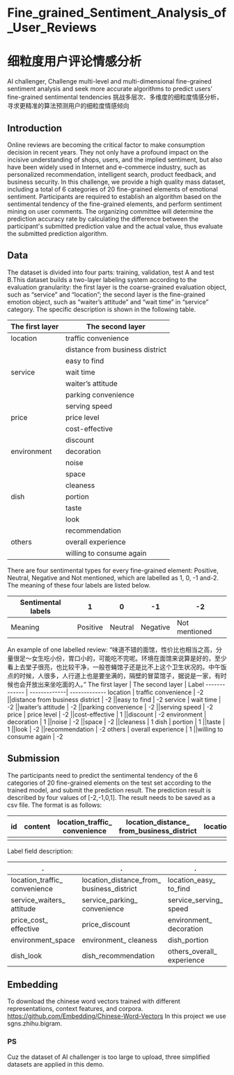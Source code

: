 # Fine_grained_Sentiment_Analysis_of_User_Reviews
# 细粒度用户评论情感分析
AI challenger, Challenge multi-level and multi-dimensional fine-grained sentiment analysis and seek more accurate algorithms to predict users' fine-grained sentimental tendencies 
挑战多层次、多维度的细粒度情感分析，寻求更精准的算法预测用户的细粒度情感倾向

## Introduction

Online reviews are becoming the critical factor to make consumption decision in recent years. They not only have a profound impact on the incisive understanding of shops, users, and the implied sentiment, but also have been widely used in Internet and e-commerce industry, such as personalized recommendation, intelligent search, product feedback, and business security. In this challenge, we provide a high quality mass dataset, including a total of 6 categories of 20 fine-grained elements of emotional sentiment. Participants are required to establish an algorithm based on the sentimental tendency of the fine-grained elements, and perform sentiment mining on user comments. The organizing committee will determine the prediction accuracy rate by calculating the difference between the participant's submitted prediction value and the actual value, thus evaluate the submitted prediction algorithm.

## Data

The dataset is divided into four parts: training, validation, test A and test B.This dataset builds a two-layer labeling system according to the evaluation granularity:  the first layer is the coarse-grained evaluation object, such as “service” and “location”; the second layer is the fine-grained emotion object, such as “waiter’s attitude” and “wait time” in “service” category. The specific description is shown in the following table. 


The first layer  | The second layer
  ------------- | -------------
 location |	traffic convenience
||distance from business district
||easy to find
service |	wait time
||waiter’s attitude
||parking convenience
||serving speed
price |	price level
||cost-effective
||discount
environment |	decoration
||noise
||space
||cleaness
dish |	portion
||taste
||look
||recommendation
others |	overall experience
||willing to consume again 

There are four sentimental types for every fine-grained element: Positive, Neutral, Negative and Not mentioned, which are labelled as 1, 0, -1 and-2. The meaning of these four labels are listed below.

 Sentimental labels |	1  |	0  |	-1  |	-2
------------- | -------------| -------------| -------------| -------------
Meaning  |	Positive  |	Neutral  |	Negative | 	Not mentioned
An example of one labelled review:
    “味道不错的面馆，性价比也相当之高，分量很足～女生吃小份，胃口小的，可能吃不完呢。环境在面馆来说算是好的，至少看上去堂子很亮，也比较干净，一般苍蝇馆子还是比不上这个卫生状况的。中午饭点的时候，人很多，人行道上也是要坐满的，隔壁的冒菜馆子，据说是一家，有时候也会开放出来坐吃面的人。”
 The first layer |	The second layer |	Label
------------- | -------------| -------------
location |	traffic convenience |	-2
||distance from business district |	-2
||easy to find |	-2
service |	wait time |	-2
||waiter’s attitude |	-2
||parking convenience |	-2
||serving speed |	-2
price |	price level |	-2
||cost-effective |	1
||discount |	-2
environment |	decoration |	1
||noise |	-2
||space |	-2
||cleaness |	1
dish |	portion |	1
||taste |	1
||look |	-2
||recommendation |	-2
others |	overall experience |	1
||willing to consume again |	-2 

## Submission
The participants need to predict the sentimental tendency of the 6 categories of 20 fine-grained elements on the test set according to the trained model, and submit the prediction result. The prediction result is described by four values of [-2,-1,0,1]. The result needs to be saved as a csv file. The format is as follows: 
 
  id |	content |	location_traffic_ convenience |	location_distance_ from_business_district |	location_easy_to_find |...
 ------------- | ------------- | ------------- | ------------- | ------------- | -------------
 ||||||
 
 
Label field description:

 .|.|.|.
------------- | ------------- | ------------- | -------------
location_traffic_ convenience | location_distance_from_ business_district |	location_easy_ to_find |	service_ wait_time
service_waiters_ attitude |	service_parking_ convenience |	service_serving_ speed |	environment_noise
price_cost_ effective |	price_discount |	environment_ decoration |	environment_noise
environment_space 	|environment_ cleaness |	dish_portion |	dish_taste
dish_look |	dish_recommendation |	others_overall_ experience |	others_willing_to_ consume_again
 
## Embedding
To download the chinese word vectors trained with different representations, context features, and corpora.
https://github.com/Embedding/Chinese-Word-Vectors
In this project we use sgns.zhihu.bigram.

### PS 
Cuz the dataset of AI challenger is too large to upload, three simplified datasets are applied in this demo.
